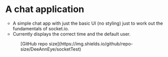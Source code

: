 # A chat application
 
<ul type="circle"> 
<li>A simple chat app with just the basic UI (no styling) just to work out the fundamentals of socket.io.</li>
<li>Currently displays the correct time and the default user.</li>
<ul>
[GitHub repo size](https://img.shields.io/github/repo-size/DeeAnnEye/socketTest)
